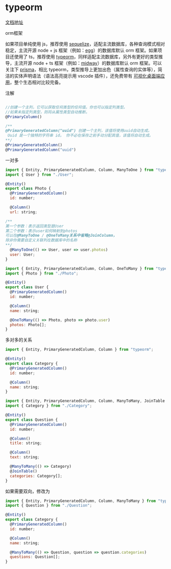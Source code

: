 # typeorm

[文档地址](https://typeorm.bootcss.com/many-to-many-relations)

orm框架

如果项目单纯使用 js，推荐使用 [sequelize](https://link.zhihu.com/?target=https%3A//www.sequelize.com.cn/)，适配主流数据库，各种查询模式相对稳定，主流开源 node + js 框架（例如：[egg](https://link.zhihu.com/?target=https%3A//eggjs.org/zh-cn/tutorials/sequelize.html)）的数据库默认 orm 框架。如果项目还使用了 ts，推荐使用 [typeorm](https://link.zhihu.com/?target=https%3A//typeorm.bootcss.com/)，同样适配主流数据库，另外有更好的类型推导，主流开源 node + ts 框架（例如：[midway](https://link.zhihu.com/?target=https%3A//www.midwayjs.org/doc/component/typeorm)）的数据库默认 orm 框架。可以关注下 [prisma](https://link.zhihu.com/?target=https%3A//prisma.bootcss.com/)，相比 typeorm，类型推导上更加出色（属性查询的实体等），简洁的实体声明语法（语法高亮提示用 vscode 插件），还免费带有 [可视化桌面端应用](https://link.zhihu.com/?target=https%3A//www.prisma.io/studio)，整个生态相对比较完备。

注解

```jsx

//创建一个主列，它可以获取任何类型的任何值。你也可以指定列类型。 
//如果未指定列类型，则将从属性类型自动推断。
@PrimaryColumn() 

/**
@PrimaryGeneratedColumn("uuid") 创建一个主列，该值将使用uuid自动生成。
 Uuid 是一个独特的字符串 id。 你不必在保存之前手动分配其值，该值将自动生成。
**/
@PrimaryGeneratedColumn()
@PrimaryGeneratedColumn("uuid")

```

一对多

```jsx
import { Entity, PrimaryGeneratedColumn, Column, ManyToOne } from "typeorm";
import { User } from "./User";

@Entity()
export class Photo {
  @PrimaryGeneratedColumn()
  id: number;

  @Column()
  url: string;

/**
第一个参数：表示返回类型是User
第二个参数：表示user如何映射到photos
可以在@ManyToOne / @OneToMany关系中省略@JoinColumn，
除非你需要自定义关联列在数据库中的名称
**/
  @ManyToOne(() => User, user => user.photos)
  user: User;
}
```

```jsx
import { Entity, PrimaryGeneratedColumn, Column, OneToMany } from "typeorm";
import { Photo } from "./Photo";

@Entity()
export class User {
  @PrimaryGeneratedColumn()
  id: number;

  @Column()
  name: string;

  @OneToMany(() => Photo, photo => photo.user)
  photos: Photo[];
}
```

多对多的关系

```jsx
import { Entity, PrimaryGeneratedColumn, Column } from "typeorm";

@Entity()
export class Category {
  @PrimaryGeneratedColumn()
  id: number;

  @Column()
  name: string;
}
```

```jsx
import { Entity, PrimaryGeneratedColumn, Column, ManyToMany, JoinTable } from "typeorm";
import { Category } from "./Category";

@Entity()
export class Question {
  @PrimaryGeneratedColumn()
  id: number;

  @Column()
  title: string;

  @Column()
  text: string;

  @ManyToMany(() => Category)
  @JoinTable()
  categories: Category[];
}
```

如果需要双向，修改为

```jsx
import { Entity, PrimaryGeneratedColumn, Column, ManyToMany } from "typeorm";
import { Question } from "./Question";

@Entity()
export class Category {
  @PrimaryGeneratedColumn()
  id: number;

  @Column()
  name: string;

  @ManyToMany(() => Question, question => question.categories)
  questions: Question[];
}
```